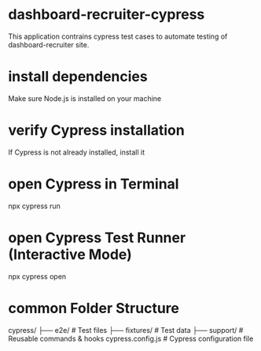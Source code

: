 # dashboard-recruiter-cypress
This application contrains cypress test cases to automate testing of dashboard-recruiter site.


# install dependencies
Make sure Node.js is installed on your machine


# verify Cypress installation
If Cypress is not already installed, install it

# open Cypress in Terminal
npx cypress run

# open Cypress Test Runner (Interactive Mode)
npx cypress open

# common Folder Structure
cypress/
  ├── e2e/           # Test files
  ├── fixtures/      # Test data
  ├── support/       # Reusable commands & hooks
cypress.config.js     # Cypress configuration file
